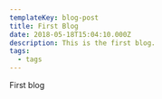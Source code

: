 ```yaml
---
templateKey: blog-post
title: First Blog
date: 2018-05-18T15:04:10.000Z
description: This is the first blog.
tags:
  - tags
---
```



First blog